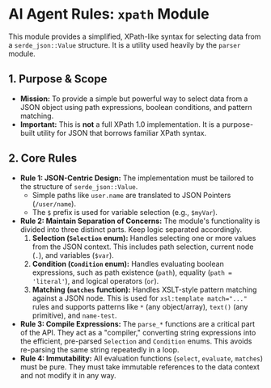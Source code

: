 # AI Agent Rules: `xpath` Module

This module provides a simplified, XPath-like syntax for selecting data from a `serde_json::Value` structure. It is a utility used heavily by the `parser` module.

## 1. Purpose & Scope
- **Mission:** To provide a simple but powerful way to select data from a JSON object using path expressions, boolean conditions, and pattern matching.
- **Important:** This is **not** a full XPath 1.0 implementation. It is a purpose-built utility for JSON that borrows familiar XPath syntax.

## 2. Core Rules
- **Rule 1: JSON-Centric Design:** The implementation must be tailored to the structure of `serde_json::Value`.
  - Simple paths like `user.name` are translated to JSON Pointers (`/user/name`).
  - The `$` prefix is used for variable selection (e.g., `$myVar`).
- **Rule 2: Maintain Separation of Concerns:** The module's functionality is divided into three distinct parts. Keep logic separated accordingly.
  1.  **Selection (`Selection` enum):** Handles selecting one or more values from the JSON context. This includes path selection, current node (`.`), and variables (`$var`).
  2.  **Condition (`Condition` enum):** Handles evaluating boolean expressions, such as path existence (`path`), equality (`path = 'literal'`), and logical operators (`or`).
  3.  **Matching (`matches` function):** Handles XSLT-style pattern matching against a JSON node. This is used for `xsl:template match="..."` rules and supports patterns like `*` (any object/array), `text()` (any primitive), and `name-test`.
- **Rule 3: Compile Expressions:** The `parse_*` functions are a critical part of the API. They act as a "compiler," converting string expressions into the efficient, pre-parsed `Selection` and `Condition` enums. This avoids re-parsing the same string repeatedly in a loop.
- **Rule 4: Immutability:** All evaluation functions (`select`, `evaluate`, `matches`) must be pure. They must take immutable references to the data context and not modify it in any way.